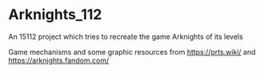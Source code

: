 # Arknights_112
An 15112 project which tries to recreate the game Arknights of its levels

Game mechanisms and some graphic resources from https://prts.wiki/ and https://arknights.fandom.com/
